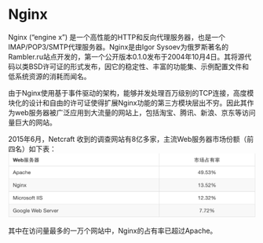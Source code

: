 # Nginx

Nginx (“engine x”) 是一个高性能的HTTP和反向代理服务器，也是一个IMAP/POP3/SMTP代理服务器。Nginx是由Igor Sysoev为俄罗斯著名的Rambler.ru站点开发的，第一个公开版本0.1.0发布于2004年10月4日。其将源代码以类BSD许可证的形式发布，因它的稳定性、丰富的功能集、示例配置文件和低系统资源的消耗而闻名。

由于Nginx使用基于事件驱动的架构，能够并发处理百万级别的TCP连接，高度模块化的设计和自由的许可证使得扩展Nginx功能的第三方模块层出不穷。因此其作为web服务器被广泛应用到大流量的网站上，包括淘宝、腾讯、新浪、京东等访问量巨大的网站。

2015年6月，Netcraft 收到的调查网站有8亿多家，主流Web服务器市场份额（前四名）如下表：
![web  server](../images/nginx_web.png)


其中在访问量最多的一万个网站中，Nginx的占有率已超过Apache。
